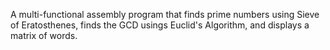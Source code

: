 A multi-functional assembly program that finds prime numbers using Sieve of Eratosthenes, finds the GCD usings Euclid's Algorithm, and displays a matrix of words.
